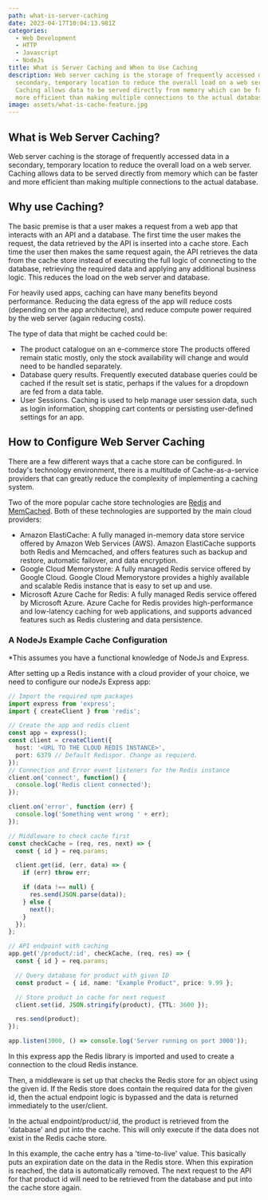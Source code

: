 ```yaml
---
path: what-is-server-caching
date: 2023-04-17T10:04:13.981Z
categories:
  - Web Development
  - HTTP
  - Javascript
  - NodeJs
title: What is Server Caching and When to Use Caching
description: Web server caching is the storage of frequently accessed data in a
  secondary, temporary location to reduce the overall load on a web server.
  Caching allows data to be served directly from memory which can be faster and
  more efficient than making multiple connections to the actual database.
image: assets/what-is-cache-feature.jpg
---
```

## W﻿hat is Web Server Caching?

Web server caching is the storage of frequently accessed data in a secondary, temporary location to reduce the overall load on a web server. Caching allows data to be served directly from memory which can be faster and more efficient than making multiple connections to the actual database.

## W﻿hy use Caching?

T﻿he basic premise is that a user makes a request from a web app that interacts with an API and a database. The first time the user makes the request, the data retrieved by the API is inserted into a cache store. Each time the user then makes the same request again, the API retrieves the data from the cache store instead of executing the full logic of connecting to the database, retrieving the required data and applying any additional business logic. This reduces the load on the web server and database.

F﻿or heavily used apps, caching can have many benefits beyond performance. Reducing the data egress of the app will reduce costs (depending on the app architecture), and reduce compute power required by the web server (again reducing costs).

T﻿he type of data that might be cached could be: 

* The product catalogue on an e-commerce store The products offered remain static mostly, only the stock availability will change and would need to be handled separately.
* Database query results. Frequently executed database queries could be cached if the result set is static, perhaps if the values for a dropdown are fed from a data table.
* User Sessions. Caching is used to help manage user session data, such as login information, shopping cart contents or persisting user-defined settings for an app.

## H﻿ow to Configure Web Server Caching

T﻿here are a few different ways that a cache store can be configured. In today's technology environment, there is a multitude of Cache-as-a-service providers that can greatly reduce the complexity of implementing a caching system.

T﻿wo of the more popular cache store technologies are [Redis](https://redis.io/) and [MemCached](https://memcached.org/). Both of these technologies are supported by the main cloud providers:

* Amazon ElastiCache: A fully managed in-memory data store service offered by Amazon Web Services (AWS). Amazon ElastiCache supports both Redis and Memcached, and offers features such as backup and restore, automatic failover, and data encryption.
* Google Cloud Memorystore: A fully managed Redis service offered by Google Cloud. Google Cloud Memorystore provides a highly available and scalable Redis instance that is easy to set up and use.
* Microsoft Azure Cache for Redis: A fully managed Redis service offered by Microsoft Azure. Azure Cache for Redis provides high-performance and low-latency caching for web applications, and supports advanced features such as Redis clustering and data persistence.

### A﻿ NodeJs Example Cache Configuration

\*﻿This assumes you have a functional knowledge of NodeJs and Express.

A﻿fter setting up a Redis instance with a cloud provider of your choice, we need to configure our nodeJs Express app:

```typescript
// Import the required npm packages 
import express from 'express';
import { createClient } from 'redis';

// Create the app and redis client
const app = express();
const client = createClient({
  host: '<URL TO THE CLOUD REDIS INSTANCE>',
  port: 6379 // Default Redispor. Change as requierd.
});
// Connection and Error event listeners for the Redis instance
client.on('connect', function() {
  console.log('Redis client connected');
});

client.on('error', function (err) {
  console.log('Something went wrong ' + err);
});

// Middleware to check cache first
const checkCache = (req, res, next) => {
  const { id } = req.params;

  client.get(id, (err, data) => {
    if (err) throw err;

    if (data !== null) {
      res.send(JSON.parse(data));
    } else {
      next();
    }
  });
};

// API endpoint with caching
app.get('/product/:id', checkCache, (req, res) => {
  const { id } = req.params;

  // Query database for product with given ID
  const product = { id, name: "Example Product", price: 9.99 };

  // Store product in cache for next request
  client.set(id, JSON.stringify(product), {TTL: 3600 });

  res.send(product);
});

app.listen(3000, () => console.log('Server running on port 3000'));

```

I﻿n this express app the Redis library is imported and used to create a connection to the cloud Redis instance.

T﻿hen, a middleware is set up that checks the Redis store for an object using the given id. If the Redis store does contain the required data for the given id, then the actual endpoint logic is bypassed and the data is returned immediately to the user/client.

I﻿n the actual endpoint/product/:id, the product is retrieved from the 'database' and put into the cache. This will only execute if the data does not exist in the Redis cache store.

I﻿n this example, the cache entry has a 'time-to-live' value. This basically puts an expiration date on the data in the Redis store. When this expiration is reached, the data is automatically removed. The next request to the API for that product id will need to be retrieved from the database and put into the cache store again.